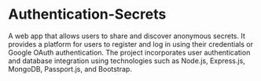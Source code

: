 # Authentication-Secrets
A web app that allows users to share and discover anonymous secrets. It provides a platform for users to register and log in using their credentials or Google OAuth authentication. The project incorporates user authentication and database integration using technologies such as Node.js, Express.js, MongoDB, Passport.js, and Bootstrap. 
